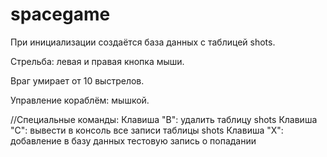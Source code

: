 # spacegame

При инициализации создаётся база данных с таблицей shots.

Стрельба: левая и правая кнопка мыши.

Враг умирает от 10 выстрелов.

Управление кораблём: мышкой.

//Специальные команды:
Клавиша "B": удалить таблицу shots
Клавиша "C": вывести в консоль все записи таблицы shots
Клавиша "X": добавление в базу данных тестовую запись о попадании
